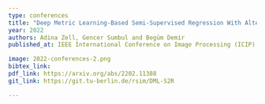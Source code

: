 ```yaml
---
type: conferences
title: "Deep Metric Learning-Based Semi-Supervised Regression With Alternate Learning"
year: 2022
authors: Adina Zell, Gencer Sumbul and Begüm Demіr
published_at: IEEE International Conference on Image Processing (ICIP), under review, Bordeaux, France, 2022

image: 2022-conferences-2.png
bibtex_link:
pdf_link: https://arxiv.org/abs/2202.11388
git_link: https://git.tu-berlin.de/rsim/DML-S2R

---
```

